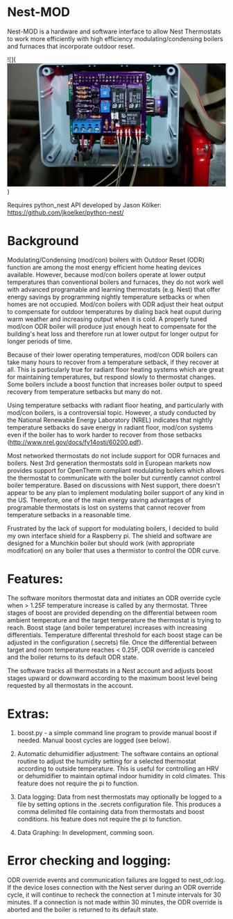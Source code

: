 # Nest-MOD
Nest-MOD is a hardware and software interface to allow Nest Thermostats to work more efficiently with high efficiency
modulating/condensing boilers and furnaces that incorporate outdoor reset.

![](![](https://raw.githubusercontent.com/blbrock/Nest-MOD/master/images/open_close.png?raw=true "Optional Title"))

Requires python_nest API developed by Jason Kölker:
https://github.com/jkoelker/python-nest/

# Background
Modulating/Condensing (mod/con) boilers with Outdoor Reset (ODR) function are among the most energy 
efficient home heating devices available. However, because mod/con boilers operate at lower output 
temperatures than conventional boilers and furnaces, they do not work well with advanced programable 
and learning thermostats (e.g. Nest) that offer energy savings by programming nightly temperature 
setbacks or when homes are not occupied. Mod/con boilers with ODR adjust their heat output to compensate 
for outdoor temperatures by dialing back heat ouput during warm weather and increasing output when it is 
cold. A properly tuned mod/con ODR boiler will produce just enough heat to compensate for the building's 
heat loss and therefore run at lower output for longer output for longer periods of time.

Because of their lower operating temperatures, mod/con ODR boilers can take many hours to recover from a 
temperature setback, if they recover at all. This is particularly true for radiant floor heating systems 
which are great for maintaining temperatures, but respond slowly to thermostat changes. 
Some boilers include a boost function that increases boiler output to speed recovery from temperature 
setbacks but many do not. 

Using temperature setbacks with radiant floor heating, and particularly with mod/con boilers, is a 
controversial topic. However, a study conducted by the National Renewable Energy Laboratory (NREL) 
indicates that nightly temperature setbacks do save energy in radiant floor, mod/con systems even if the 
boiler has to work harder to recover from those setbacks (http://www.nrel.gov/docs/fy14osti/60200.pdf).

Most networked thermostats do not include support for ODR furnaces and boilers. Nest 3rd 
generation thermostats sold in European markets now provides support for OpenTherm compliant modulating 
boilers which allows the thermostat to communicate with the boiler but currently cannot control boiler 
temperature. Based on discussions with Nest support, there doesn't appear to be any plan to implement 
modulating boiler support of any kind in the US. Therefore, one of the main energy saving advantages of 
programable thermostats is lost on systems that cannot recover from temperature setbacks in a reasonable 
time.

Frustrated by the lack of support for modulating boilers, I decided to build my own interface shield for 
a Raspberry pi. The shield and software are designed for a Munchkin boiler but should work (with appropriate 
modifcation) on any boiler that uses a thermistor to control the ODR curve. 

# Features: 

The software monitors thermostat data and initiates an ODR override cycle when > 1.25F temperature increase 
is called by any thermostat. Three stages of boost are provided depending on the differential between room 
ambient temperature and the target temperature the thermostat is trying to reach. Boost stage (and boiler 
temperature) increases with increasing differentials. Temperature differental threshold for each boost stage 
can be adjusted in the configuration (.secrets) file. Once the differential between target and room temperature 
reaches < 0.25F, ODR override is canceled and the boiler returns to its default ODR state.

The software tracks all thermostats in a Nest account and adjusts boost stages upward or downward according to 
the maximum boost level being requested by all thermostats in the account.

# Extras:

1. boost.py - a simple command line program to provide manual boost if needed. Manual boost cycles are logged (see below).

2. Automatic dehumidifier adjustment:
The software contains an optional routine to adjust the humidity setting for a selected thermostat according 
to outside temperature. This is useful for controlling an HRV or dehumidifier to maintain optimal indoor
humidity in cold climates. This feature does not require the pi to function.

3. Data logging:
Data from nest thermostats may optionally be logged to a file by setting options in the .secrets configuration file. 
This produces a comma delimited file containing data from thermostats and boost conditions. his feature does not require the pi to function.

4. Data Graphing:
In development, comming soon.

# Error checking and logging: 

ODR override events and communication failures are logged to nest_odr.log. If the device loses connection with
the Nest server during an ODR override cycle, it will continue to recheck the connection at 1 minute intervals 
for 30 minutes. If a connection is not made within 30 minutes, the ODR override is aborted and the boiler is 
returned to its default state.


 
 
